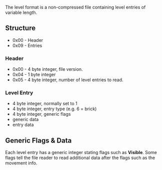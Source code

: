 The level format is a non-compressed file containing level entries of variable length.

## Structure ##
  * 0x00 - Header
  * 0x09 - Entries

### Header ###
  * 0x00 - 4 byte integer, file version.
  * 0x04 - 1 byte integer
  * 0x05 - 4 byte integer, number of level entries to read.

### Level Entry ###
  * 4 byte integer, normally set to 1
  * 4 byte integer, entry type (e.g. 6 = brick)
  * 4 byte integer, generic flags
  * generic data
  * entry data

## Generic Flags & Data ##
Each level entry has a generic integer stating flags such as **Visible**. Some flags tell the file reader to read additional data after the flags such as the movement info.